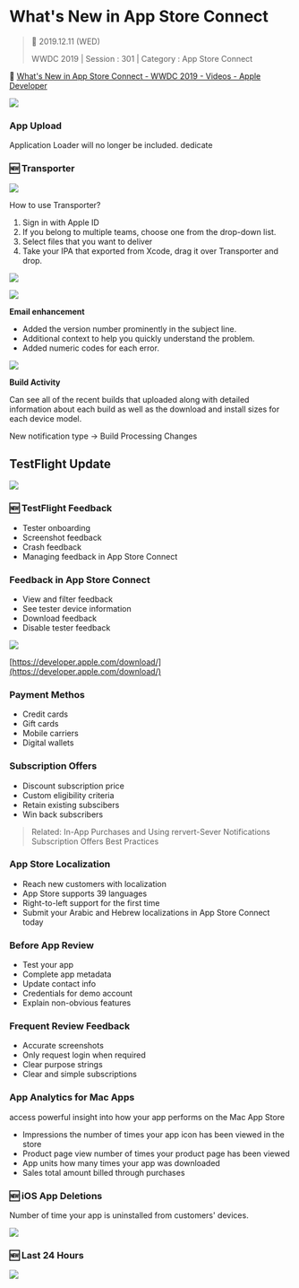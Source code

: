 # What's New in App Store Connect

>  📅 2019.12.11 (WED)
>
> WWDC 2019 | Session : 301 | Category : App Store Connect

🔗 [What's New in App Store Connect - WWDC 2019 - Videos - Apple Developer](https://developer.apple.com/videos/play/wwdc2019/301/)

![](/Jinha/imagesWhat-s-New-in-App-Store-Connect/WWDC2019/Untitled.png)

### App Upload

Application Loader will no longer be included. dedicate

### 🆕 Transporter

![](/Jinha/imagesWhat-s-New-in-App-Store-Connect/WWDC2019/Untitled1.png)

How to use Transporter?

1. Sign in with Apple ID
2. If you belong to multiple teams, choose one from the drop-down list.
3. Select files that you want to deliver
4. Take your IPA that exported from Xcode, drag it over Transporter and drop.

![](/Jinha/imagesWhat-s-New-in-App-Store-Connect/WWDC2019/Untitled2.png)

![](/Jinha/imagesWhat-s-New-in-App-Store-Connect/WWDC2019/Untitled3.png)

**Email enhancement**

- Added the version number prominently in the subject line.
- Additional context to help you quickly understand the problem.
- Added numeric codes for each error.

![](/Jinha/imagesWhat-s-New-in-App-Store-Connect/WWDC2019/Untitled4.png)

**Build Activity**

Can see all of the recent builds that uploaded along with detailed information about each build as well as the download and install sizes for each device model.

New notification type → Build Processing Changes

## TestFlight Update

![](/Jinha/imagesWhat-s-New-in-App-Store-Connect/WWDC2019/Untitled5.png)

### 🆕 TestFlight Feedback

- Tester onboarding
- Screenshot feedback
- Crash feedback
- Managing feedback in App Store Connect

### Feedback in App Store Connect

- View and filter feedback
- See tester device information
- Download feedback
- Disable tester feedback

![](/Jinha/imagesWhat-s-New-in-App-Store-Connect/WWDC2019/Untitled6.png)

[https://developer.apple.com/download/](https://developer.apple.com/download/)

### Payment Methos

- Credit cards
- Gift cards
- Mobile carriers
- Digital wallets

### Subscription Offers

- Discount subscription price
- Custom eligibility criteria
- Retain existing subscibers
- Win back subscribers

> Related:
In-App Purchases and Using rervert-Sever Notifications
Subscription Offers Best Practices

### App Store Localization

- Reach new customers with localization
- App Store supports 39 languages
- Right-to-left support for the first time
- Submit your Arabic and Hebrew localizations in App Store Connect today

### Before App Review

- Test your app
- Complete app metadata
- Update contact info
- Credentials for demo account
- Explain non-obvious features

### Frequent Review Feedback

- Accurate screenshots
- Only request login when required
- Clear purpose strings
- Clear and simple subscriptions

### App Analytics for Mac Apps

access powerful insight into how your app performs on the Mac App Store

- Impressions
the number of times your app icon has been viewed in the store
- Product page view
number of times your product page has been viewed
- App units
how many times your app was downloaded
- Sales
total amount billed through purchases

### 🆕 iOS App Deletions

Number of time your app is uninstalled from customers' devices.

![](/Jinha/imagesWhat-s-New-in-App-Store-Connect/WWDC2019/Untitled7.png)

### 🆕 Last 24 Hours

![](/Jinha/imagesWhat-s-New-in-App-Store-Connect/WWDC2019/Untitled8.png)
